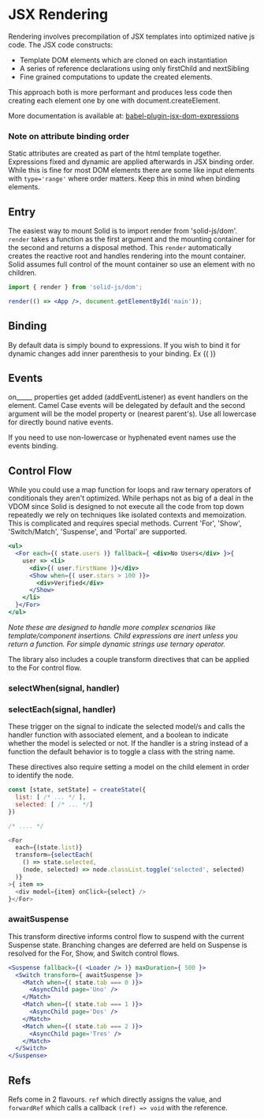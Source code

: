 # JSX Rendering

Rendering involves precompilation of JSX templates into optimized native js code. The JSX code constructs:
* Template DOM elements which are cloned on each instantiation
* A series of reference declarations using only firstChild and nextSibling
* Fine grained computations to update the created elements.

This approach both is more performant and produces less code then creating each element one by one with document.createElement.

More documentation is available at: [babel-plugin-jsx-dom-expressions](https://github.com/ryansolid/babel-plugin-jsx-dom-expressions)

### Note on attribute binding order
Static attributes are created as part of the html template together. Expressions fixed and dynamic are applied afterwards in JSX binding order. While this is fine for most DOM elements there are some like input elements with `type='range'` where order matters. Keep this in mind when binding elements.

## Entry

The easiest way to mount Solid is to import render from 'solid-js/dom'. `render` takes a function as the first argument and the mounting container for the second and returns a disposal method. This `render` automatically creates the reactive root and handles rendering into the mount container. Solid assumes full control of the mount container so use an element with no children.

```jsx
import { render } from 'solid-js/dom';

render(() => <App />, document.getElementById('main'));
```

## Binding

By default data is simply bound to expressions. If you wish to bind it for dynamic changes add inner parenthesis to your binding. Ex {( )}

## Events

on_____ properties get added (addEventListener) as event handlers on the element. Camel Case events will be delegated by default and the second argument will be the model property or (nearest parent's). Use all lowercase for directly bound native events.

If you need to use non-lowercase or hyphenated event names use the events binding.

## Control Flow

While you could use a map function for loops and raw ternary operators of conditionals they aren't optimized. While perhaps not as big of a deal in the VDOM since Solid is designed to not execute all the code from top down repeatedly we rely on techniques like isolated contexts and memoization. This is complicated and requires special methods.  Current 'For', 'Show', 'Switch/Match', 'Suspense', and 'Portal' are supported.

```jsx
<ul>
  <For each={( state.users )} fallback={ <div>No Users</div> }>{
    user => <li>
      <div>{( user.firstName )}</div>
      <Show when={( user.stars > 100 )}>
        <div>Verified</div>
      </Show>
    </li>
  }</For>
</ul>
```
*Note these are designed to handle more complex scenarios like template/component insertions. Child expressions are inert unless you return a function. For simple dynamic strings use ternary operator.*

The library also includes a couple transform directives that can be applied to the For control flow.

### selectWhen(signal, handler)
### selectEach(signal, handler)

These trigger on the signal to indicate the selected model/s and calls the handler function with associated element, and a boolean to indicate whether the model is selected or not. If the handler is a string instead of a function the default behavior is to toggle a class with the string name.

These directives also require setting a model on the child element in order to identify the node.

```js
const [state, setState] = createState({
  list: [ /* ... */ ],
  selected: [ /* ... */]
})

/* .... */

<For
  each={(state.list)}
  transform={selectEach(
    () => state.selected,
    (node, selected) => node.classList.toggle('selected', selected)
  )}
>{ item =>
  <div model={item} onClick={select} />
}</For>
```

### awaitSuspense

This transform directive informs control flow to suspend with the current Suspense state. Branching changes are deferred are held on Suspense is resolved for the For, Show, and Switch control flows.

```jsx
<Suspense fallback={( <Loader /> )} maxDuration={ 500 }>
  <Switch transform={ awaitSuspense }>
    <Match when={( state.tab === 0 )}>
      <AsyncChild page='Uno' />
    </Match>
    <Match when={( state.tab === 1 )}>
      <AsyncChild page='Dos' />
    </Match>
    <Match when={( state.tab === 2 )}>
      <AsyncChild page='Tres' />
    </Match>
  </Switch>
</Suspense>
```

## Refs

Refs come in 2 flavours. `ref` which directly assigns the value, and `forwardRef` which calls a callback `(ref) => void` with the reference.


